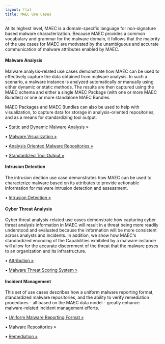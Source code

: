```yaml
---
layout: flat
title: MAEC Use Cases
---
```


At its highest level, MAEC is a domain-specific language for non-signature based malware characterization.  Because MAEC provides a common vocabulary and grammar for the malware domain, it follows that the majority of the use cases for MAEC are motivated by the unambiguous and accurate communication of malware attributes enabled by MAEC.  

<div class="row">
  <div class="col-md-6">
    <div class="well">
      <h4>Malware Analysis</h4>
      <p>Malware analysis-related use cases demonstrate how MAEC can be used to effectively capture the data obtained from malware analysis.  In such a scenario, a malware instance is analyzed automatically or manually using either dynamic or static methods.  The results are then captured using the MAEC schema and either a single MAEC Package (with one or more MAEC Bundles) or one or more standalone MAEC Bundles.  </p>
	  <p>MAEC Packages and MAEC Bundles can also be used to help with visualization, to capture data for storage in analysis-oriented repositories, and as a means for standardizing tool output.</p>
      ▪ <a class="btn btn-primary" href="malware_analysis/static_dynamic_malware_analysis">Static and Dynamic Malware Analysis »</a>
	  <p></p>
	  ▪ <a class="btn btn-primary" href="malware_analysis/malware_visualization">Malware Visualization »</a>
	  <p></p>
	  ▪ <a class="btn btn-primary" href="malware_analysis/analysis_oriented_malware_repositories">Analysis Oriented Malware Repositories »</a>
	  <p></p>
	  ▪ <a class="btn btn-primary" href="malware_analysis/standardized_tool_output">Standardized Tool Output »</a>
    </div>
  	<div class="well">
      <h4>Intrusion Detection</h4>
      <p>The intrusion dection use case demonstrates how MAEC can be used to characterize malware based on its attributes to provide actionable information for malware intrusion detection and assessment.</p>
      ▪ <a class="btn btn-primary" href="intrusion_detection">Intrusion Detection »</a>
    </div>
  </div>
  <div class="col-md-6">
  	<div class="well">
      <h4>Cyber Threat Analysis</h4>
      <p>Cyber threat analysis-related use cases demonstrate how capturing cyber threat analysis information in MAEC will result in a threat being more readily understood and evaluated because the information will be more consistent across analysts and incidents.  In addition, we show how MAEC's standardized encoding of the Capabilities exhibited by a malware instance will allow for the accurate discernment of the threat that the malware poses to an organization and its infrastructure.</p>
	  ▪ <a class="btn btn-primary" href="cyber_threat_analysis/attribution">Attribution »</a>
	  <p></p>
      ▪ <a class="btn btn-primary" href="cyber_threat_analysis/malware_threat_scoring_system">Malware Threat Scoring System »</a>
    </div>
    <div class="well">
      <h4>Incident Management</h4>
      <p>This set of use cases describes how a uniform malware reporting format, standardized malware repositories, and the ability to verify remediation procedures - all based on the MAEC data model - greatly enhance malware-related incident management efforts.</p>
      ▪ <a class="btn btn-primary" href="incident_management/uniform_malware_reporting_format">Uniform Malware Reporting Format »</a>
	  <p></p>
	  ▪ <a class="btn btn-primary" href="incident_management/malware_repositories">Malware Repositories »</a>
	  <p></p>
	  ▪ <a class="btn btn-primary" href="incident_management/remediation">Remediation »</a>
    </div>
  </div>
</div>